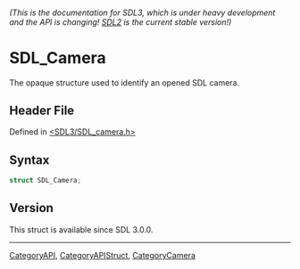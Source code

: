 ###### (This is the documentation for SDL3, which is under heavy development and the API is changing! [SDL2](https://wiki.libsdl.org/SDL2/) is the current stable version!)
# SDL_Camera

The opaque structure used to identify an opened SDL camera.

## Header File

Defined in [<SDL3/SDL_camera.h>](https://github.com/libsdl-org/SDL/blob/main/include/SDL3/SDL_camera.h)

## Syntax

```c
struct SDL_Camera;
```

## Version

This struct is available since SDL 3.0.0.

----
[CategoryAPI](CategoryAPI), [CategoryAPIStruct](CategoryAPIStruct), [CategoryCamera](CategoryCamera)


